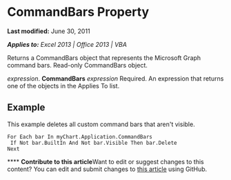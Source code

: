
# CommandBars Property

 **Last modified:** June 30, 2011

 _**Applies to:** Excel 2013 | Office 2013 | VBA_

Returns a CommandBars object that represents the Microsoft Graph command bars. Read-only CommandBars object.

 _expression_. **CommandBars**
 _expression_ Required. An expression that returns one of the objects in the Applies To list.

## Example

This example deletes all custom command bars that aren't visible.


```
For Each bar In myChart.Application.CommandBars 
 If Not bar.BuiltIn And Not bar.Visible Then bar.Delete 
Next
```


****   **Contribute to this article**Want to edit or suggest changes to this content? You can edit and submit changes to  [this article](https://github.com/jhershey00/VBA_Excel_Test/OpenXMLCon/articles/70c5ec17-7ce0-fd21-4f2f-6601b189266e.md) using GitHub.


